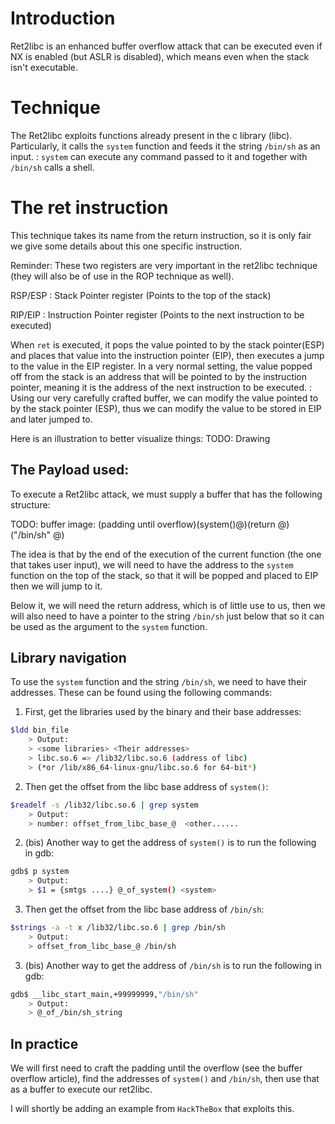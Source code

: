 # Introduction
Ret2libc is an enhanced buffer overflow attack that can be executed even if NX is enabled (but ASLR is disabled), which means even when the stack isn't executable.

# Technique
The Ret2libc exploits functions already present in the c library (libc).
Particularly, it calls the `system` function and feeds it the string `/bin/sh` as an input.
: `system` can execute any command passed to it and together with `/bin/sh` calls a shell.

# The ret instruction
This technique takes its name from the return instruction, so it is only fair we give some details about this one specific instruction.

Reminder:
These two registers are very important in the ret2libc technique (they will also be of use in the ROP technique as well).

RSP/ESP
: Stack Pointer register (Points to the top of the stack)

RIP/EIP
: Instruction Pointer register (Points to the next instruction to be executed)

When `ret` is executed, it pops the value pointed to by the stack pointer(ESP) and places that value into the instruction pointer (EIP), then executes a jump to the value in the EIP register. In a very normal setting, the value popped off from the stack is an address that will be pointed to by the instruction pointer, meaning it is the address of the next instruction to be executed.
: Using our very carefully crafted buffer, we can modify the value pointed to by the stack pointer (ESP), thus we can modify the value to be stored in EIP and later jumped to.

Here is an illustration to better visualize things:
TODO: Drawing

## The Payload used:
To execute a Ret2libc attack, we must supply a buffer that has the following structure:

TODO: buffer image: (padding until overflow)(system()@)(return @)("/bin/sh" @)

The idea is that by the end of the execution of the current function (the one that takes user input), we will need to have the address to the `system` function on the top of the stack, so that it will be popped and placed to EIP then we will jump to it.

Below it, we will need the return address, which is of little use to us, then we will also need to have a pointer to the string `/bin/sh` just below that so it can be used as the argument to the `system` function.

## Library navigation
To use the `system` function and the string `/bin/sh`, we need to have their addresses. These can be found using the following commands:

1. First, get the libraries used by the binary and their base addresses:
```bash
$ldd bin_file
	> Output:
	> <some libraries> <Their addresses>
	> libc.so.6 => /lib32/libc.so.6 (address of libc)
	> (*or /lib/x86_64-linux-gnu/libc.so.6 for 64-bit*)
```
2. Then get the offset from the libc base address of `system()`:
```bash
$readelf -s /lib32/libc.so.6 | grep system
	> Output:
	> number: offset_from_libc_base_@  <other......
```
2. (bis) Another way to get the address of `system()` is to run the following in gdb:
```bash
gdb$ p system
	> Output:
	> $1 = {smtgs ....} @_of_system() <system>
```
3. Then get the offset from the libc base address of `/bin/sh`:
```bash
$strings -a -t x /lib32/libc.so.6 | grep /bin/sh
	> Output:
	> offset_from_libc_base_@ /bin/sh
```
3. (bis) Another way to get the address of `/bin/sh` is to run the following in gdb:
```bash
gdb$ __libc_start_main,+99999999,"/bin/sh"
	> Output:
	> @_of_/bin/sh_string
```
## In practice
We will first need to craft the padding until the overflow (see the buffer overflow article), find the addresses of `system()` and `/bin/sh`, then use that as a buffer to execute our ret2libc.

I will shortly be adding an example from `HackTheBox` that exploits this.